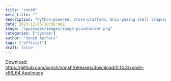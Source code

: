 ```yaml
---
title: "xonsh"
meta_title: ""
description: "Python-powered, cross-platform, Unix-gazing shell language and command prompt."
date: 2023-12-05T18:56:00Z
image: "appimages/images/image-placeholder.png"
categories: ["System"]
author: "Xonsh Authors"
tags: ["official"]
draft: false
---
```


Download: https://github.com/xonsh/xonsh/releases/download/0.14.3/xonsh-x86_64.AppImage
